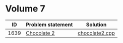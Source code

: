 # Volume 7

|  ID  |                        Problem statement                         |              Solution              |
|:----:|:-----------------------------------------------------------------|:----------------------------------:|
| 1639 | [Chocolate 2](http://acm.timus.ru/problem.aspx?space=1&num=1639) | [chocolate2.cpp](./chocolate2.cpp) |

